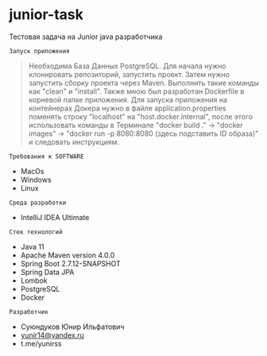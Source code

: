 # junior-task
Тестовая задача на Junior java разработчика

`Запуск приложения`

> Необходима База Данных PostgreSQL. Для начала нужно клонировать репозиторий, запустить проект.
Затем нужно запустить сборку проекта через Maven. Выполнить такие команды как "clean" и "install". Также мною был разработан Dockerfile в корневой папке приложения. 
Для запуска приложения на контейнерах Докера нужно в файле application.properties поменять строку "localhost" на "host.docker.internal", после этого использовать команды в Терминале "docker build ." -> "docker images" -> "docker run -p 8080:8080 (здесь подставить ID образа)" 
и следовать инструкциям. 

`Требования к SOFTWARE`
- MacOs
- Windows
- Linux

`Среда разработки`
- IntelliJ IDEA Ultimate

`Стек технологий`
- Java 11
- Apache Maven version 4.0.0
- Spring Boot 2.7.12-SNAPSHOT
- Spring Data JPA
- Lombok
- PostgreSQL
- Docker

`Разработчик`
- Суюндуков Юнир Ильфатович
- yunir14@yandex.ru
- t.me/yunirss
